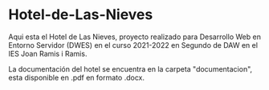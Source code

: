 # Hotel-de-Las-Nieves

Aqui esta el Hotel de Las Nieves, proyecto realizado para Desarrollo Web en Entorno Servidor (DWES) en el curso 2021-2022 en Segundo de DAW en el IES Joan Ramis i Ramis.

La documentación del hotel se encuentra en la carpeta "documentacion", esta disponible en .pdf en formato .docx.
